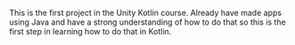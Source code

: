 This is the first project in the Unity Kotlin course.  Already have made apps using Java and have a strong
understanding of how to do that so this is the first step in learning how to do that in Kotlin.